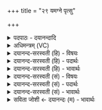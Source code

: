+++
title = "२९ यमग्ने पृत्सु"

+++
<details><summary>पदपाठः - दयानन्दादि</summary>

यम्। अ॒ग्ने॒। पृत्स्विति॑ पृ॒त्ऽसु। मर्त्य॑म्। अवाः॑। वाजे॑षु। यम्। जु॒नाः। सः। यन्ता॑। शश्व॑तीः। इषः॑। स्वाहा॑। २९।
</details>

<details><summary>अधिमन्त्रम् (VC)</summary>

- अग्निर्देवता
- मधुच्छन्दा ऋषिः
- भुरिग् आर्षी गायत्री
- षड्जः
</details>

<details><summary>दयानन्द-सरस्वती (हि) - विषयः</summary>

अब वह अध्यापक को क्या कहता है, यह अगले मन्त्र में उपदेश किया है ॥
</details>

<details><summary>दयानन्द-सरस्वती (हि) - पदार्थः</summary>

पदार्थान्वयभाषाः -  हे (अग्ने) सब कभी विवेक के करनेवाले आप ! (पृत्सु) संग्रामों में (यम्) जिस मनुष्य की (अवाः) रक्षा करते और (वाजेषु) अन्न आदि पदार्थों की सिद्धि करने के निमित्त (यम्) जिसको (जुनाः) नियुक्त करते हो (सः) वह (शश्वतीः) निरन्तर अनादिरूप (इषः) अपनी प्रजाओं का (यन्ता) निर्वाह करने हारा होता है अर्थात् उन के नियमों को पहुँचाता है ॥२९॥
</details>

<details><summary>दयानन्द-सरस्वती (हि) - भावार्थः</summary>

भावार्थभाषाः -  गुरुजनों की शिक्षा से सब का सुख बढ़ता ही है ॥२९॥
</details>

<details><summary>दयानन्द-सरस्वती (सं) - विषयः</summary>

अथ स विद्वांसं किमाहेत्युपदिश्यते ॥
</details>

<details><summary>दयानन्द-सरस्वती (सं) - पदार्थः</summary>

पदार्थान्वयभाषाः -  हे अग्ने त्वं ! पृत्सु यं मर्त्यमवा यं च वाजेषु जुनाः स शश्वतीरिषो यन्ता स्यात् ॥२९॥
</details>

<details><summary>दयानन्द-सरस्वती (सं) - भावार्थः</summary>

भावार्थभाषाः -  गुरुशिक्षया सर्वस्य सुखं वर्द्धत एव ॥२९॥
</details>

<details><summary>सविता जोशी ← दयानन्दः (म) - भावार्थः</summary>

भावार्थभाषाः -  गुरुजनांच्या शिकवणुकीमुळे सर्वांच्या सुखात वाढ होते.
</details>